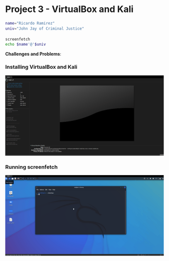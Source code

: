 # Project 3 - VirtualBox and Kali

```bash
name="Ricardo Ramirez"
univ="John Jay of Criminal Justice"

screenfetch
echo $name'@'$univ
```

**Challenges and Problems**: 

### Installing VirtualBox and Kali

<img src="vbox_kali.gif" alt="Virtualbox Installation">
 
### Running screenfetch

<img src="screenfetch.gif" alt="Running screenfetch">
